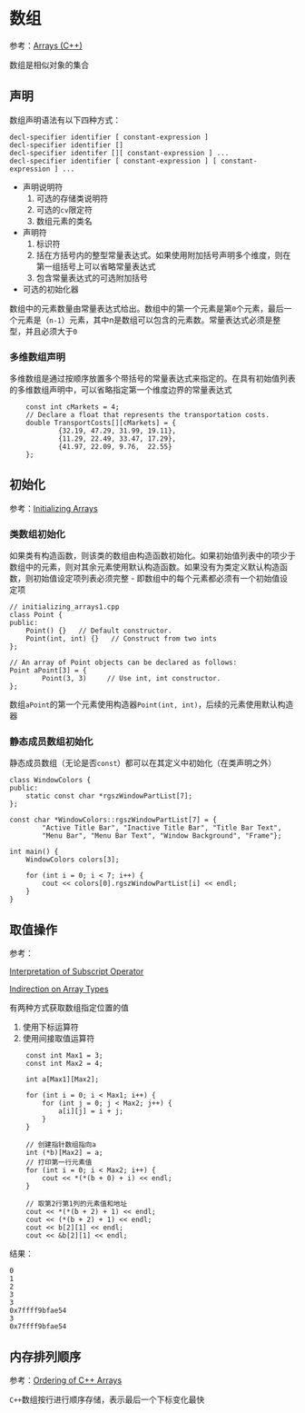 
# 数组

参考：[Arrays (C++)](https://docs.microsoft.com/en-us/cpp/cpp/arrays-cpp?view=vs-2019)

数组是相似对象的集合

## 声明

数组声明语法有以下四种方式：

```
decl-specifier identifier [ constant-expression ]
decl-specifier identifier []
decl-specifier identifer [][ constant-expression ] ...
decl-specifier identifier [ constant-expression ] [ constant-expression ] ...
```

* 声明说明符
    1. 可选的存储类说明符
    2. 可选的`cv`限定符
    3. 数组元素的类名
* 声明符
    1. 标识符
    2. 括在方括号内的整型常量表达式。如果使用附加括号声明多个维度，则在第一组括号上可以省略常量表达式
    3. 包含常量表达式的可选附加括号
* 可选的初始化器

数组中的元素数量由常量表达式给出。数组中的第一个元素是第`0`个元素，最后一个元素是（`n-1`）元素，其中n是数组可以包含的元素数。常量表达式必须是整型，并且必须大于`0`

### 多维数组声明

多维数组是通过按顺序放置多个带括号的常量表达式来指定的。在具有初始值列表的多维数组声明中，可以省略指定第一个维度边界的常量表达式

```
    const int cMarkets = 4;
    // Declare a float that represents the transportation costs.
    double TransportCosts[][cMarkets] = {
            {32.19, 47.29, 31.99, 19.11},
            {11.29, 22.49, 33.47, 17.29},
            {41.97, 22.09, 9.76,  22.55}
    };
```

## 初始化

参考：[Initializing Arrays](https://docs.microsoft.com/en-us/cpp/cpp/initializing-arrays?view=vs-2019)

### 类数组初始化

如果类有构造函数，则该类的数组由构造函数初始化。如果初始值列表中的项少于数组中的元素，则对其余元素使用默认构造函数。如果没有为类定义默认构造函数，则初始值设定项列表必须完整 - 即数组中的每个元素都必须有一个初始值设定项

```
// initializing_arrays1.cpp
class Point {
public:
    Point() {}   // Default constructor.
    Point(int, int) {}   // Construct from two ints
};

// An array of Point objects can be declared as follows:
Point aPoint[3] = {
        Point(3, 3)     // Use int, int constructor.
};
```

数组`aPoint`的第一个元素使用构造器`Point(int, int)`，后续的元素使用默认构造器

### 静态成员数组初始化

静态成员数组（无论是否`const`）都可以在其定义中初始化（在类声明之外）

```
class WindowColors {
public:
    static const char *rgszWindowPartList[7];
};

const char *WindowColors::rgszWindowPartList[7] = {
        "Active Title Bar", "Inactive Title Bar", "Title Bar Text",
        "Menu Bar", "Menu Bar Text", "Window Background", "Frame"};

int main() {
    WindowColors colors[3];

    for (int i = 0; i < 7; i++) {
        cout << colors[0].rgszWindowPartList[i] << endl;
    }
}
```

## 取值操作

参考：

[Interpretation of Subscript Operator](https://docs.microsoft.com/en-us/cpp/cpp/interpretation-of-subscript-operator?view=vs-2019)

[Indirection on Array Types](https://docs.microsoft.com/en-us/cpp/cpp/indirection-on-array-types?view=vs-2019)

有两种方式获取数组指定位置的值

1. 使用下标运算符
2. 使用间接取值运算符

```
    const int Max1 = 3;
    const int Max2 = 4;

    int a[Max1][Max2];

    for (int i = 0; i < Max1; i++) {
        for (int j = 0; j < Max2; j++) {
            a[i][j] = i + j;
        }
    }

    // 创建指针数组指向a
    int (*b)[Max2] = a;
    // 打印第一行元素值
    for (int i = 0; i < Max2; i++) {
        cout << *(*(b + 0) + i) << endl;
    }

    // 取第2行第1列的元素值和地址
    cout << *(*(b + 2) + 1) << endl;
    cout << (*(b + 2) + 1) << endl;
    cout << b[2][1] << endl;
    cout << &b[2][1] << endl;
```

结果：

```
0
1
2
3
3
0x7ffff9bfae54
3
0x7ffff9bfae54
```

## 内存排列顺序

参考：[Ordering of C++ Arrays](https://docs.microsoft.com/en-us/cpp/cpp/ordering-of-cpp-arrays?view=vs-2019)

`C++`数组按行进行顺序存储，表示最后一个下标变化最快